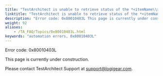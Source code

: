 ```yaml
--- 
title: "TestArchitect is unable to retrieve status of the *<itemName\\>* item in the *<controlName\\>* control, which resides in the *<windowName\\>* window."
linktitle: "TestArchitect is unable to retrieve status of the *<itemName\\>* item in the *<controlName\\>* control, which resides in the *<windowName\\>* window."
description: "Error code: 0x80010403L This page is currently under construction. Please contact TestArchitect Support at support@logigear.com ."
weight: 92
aliases: 
    - /TA_FAQ/Topics/0x80010403L.html
keywords: "automation errors, 0x80010403L"
---
```


Error code: 0x80010403L

This page is currently under construction.

Please contact TestArchitect Support at [support@logigear.com](mailto:support@logigear.com).




